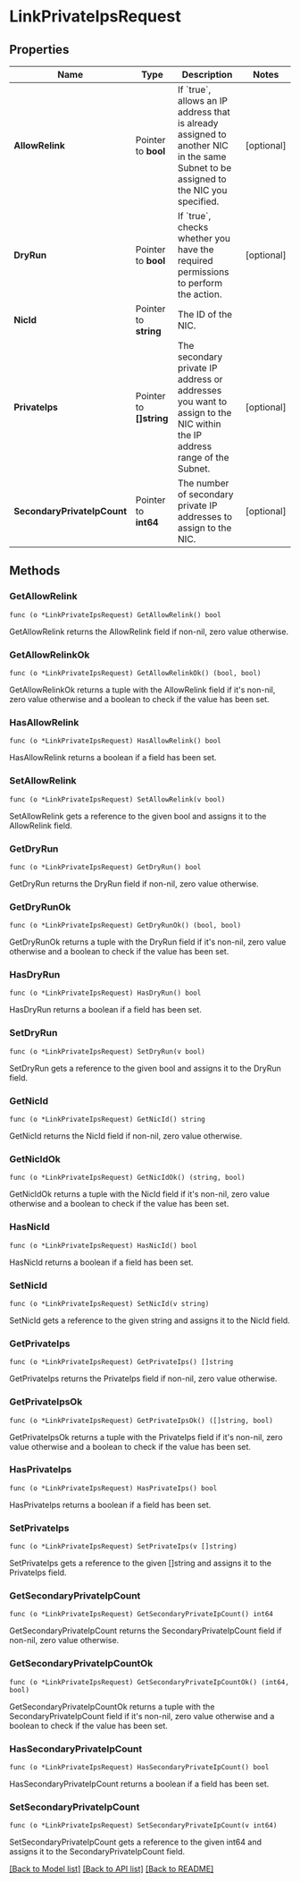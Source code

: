 # LinkPrivateIpsRequest

## Properties

Name | Type | Description | Notes
------------ | ------------- | ------------- | -------------
**AllowRelink** | Pointer to **bool** | If &#x60;true&#x60;, allows an IP address that is already assigned to another NIC in the same Subnet to be assigned to the NIC you specified. | [optional] 
**DryRun** | Pointer to **bool** | If &#x60;true&#x60;, checks whether you have the required permissions to perform the action. | [optional] 
**NicId** | Pointer to **string** | The ID of the NIC. | 
**PrivateIps** | Pointer to **[]string** | The secondary private IP address or addresses you want to assign to the NIC within the IP address range of the Subnet. | [optional] 
**SecondaryPrivateIpCount** | Pointer to **int64** | The number of secondary private IP addresses to assign to the NIC. | [optional] 

## Methods

### GetAllowRelink

`func (o *LinkPrivateIpsRequest) GetAllowRelink() bool`

GetAllowRelink returns the AllowRelink field if non-nil, zero value otherwise.

### GetAllowRelinkOk

`func (o *LinkPrivateIpsRequest) GetAllowRelinkOk() (bool, bool)`

GetAllowRelinkOk returns a tuple with the AllowRelink field if it's non-nil, zero value otherwise
and a boolean to check if the value has been set.

### HasAllowRelink

`func (o *LinkPrivateIpsRequest) HasAllowRelink() bool`

HasAllowRelink returns a boolean if a field has been set.

### SetAllowRelink

`func (o *LinkPrivateIpsRequest) SetAllowRelink(v bool)`

SetAllowRelink gets a reference to the given bool and assigns it to the AllowRelink field.

### GetDryRun

`func (o *LinkPrivateIpsRequest) GetDryRun() bool`

GetDryRun returns the DryRun field if non-nil, zero value otherwise.

### GetDryRunOk

`func (o *LinkPrivateIpsRequest) GetDryRunOk() (bool, bool)`

GetDryRunOk returns a tuple with the DryRun field if it's non-nil, zero value otherwise
and a boolean to check if the value has been set.

### HasDryRun

`func (o *LinkPrivateIpsRequest) HasDryRun() bool`

HasDryRun returns a boolean if a field has been set.

### SetDryRun

`func (o *LinkPrivateIpsRequest) SetDryRun(v bool)`

SetDryRun gets a reference to the given bool and assigns it to the DryRun field.

### GetNicId

`func (o *LinkPrivateIpsRequest) GetNicId() string`

GetNicId returns the NicId field if non-nil, zero value otherwise.

### GetNicIdOk

`func (o *LinkPrivateIpsRequest) GetNicIdOk() (string, bool)`

GetNicIdOk returns a tuple with the NicId field if it's non-nil, zero value otherwise
and a boolean to check if the value has been set.

### HasNicId

`func (o *LinkPrivateIpsRequest) HasNicId() bool`

HasNicId returns a boolean if a field has been set.

### SetNicId

`func (o *LinkPrivateIpsRequest) SetNicId(v string)`

SetNicId gets a reference to the given string and assigns it to the NicId field.

### GetPrivateIps

`func (o *LinkPrivateIpsRequest) GetPrivateIps() []string`

GetPrivateIps returns the PrivateIps field if non-nil, zero value otherwise.

### GetPrivateIpsOk

`func (o *LinkPrivateIpsRequest) GetPrivateIpsOk() ([]string, bool)`

GetPrivateIpsOk returns a tuple with the PrivateIps field if it's non-nil, zero value otherwise
and a boolean to check if the value has been set.

### HasPrivateIps

`func (o *LinkPrivateIpsRequest) HasPrivateIps() bool`

HasPrivateIps returns a boolean if a field has been set.

### SetPrivateIps

`func (o *LinkPrivateIpsRequest) SetPrivateIps(v []string)`

SetPrivateIps gets a reference to the given []string and assigns it to the PrivateIps field.

### GetSecondaryPrivateIpCount

`func (o *LinkPrivateIpsRequest) GetSecondaryPrivateIpCount() int64`

GetSecondaryPrivateIpCount returns the SecondaryPrivateIpCount field if non-nil, zero value otherwise.

### GetSecondaryPrivateIpCountOk

`func (o *LinkPrivateIpsRequest) GetSecondaryPrivateIpCountOk() (int64, bool)`

GetSecondaryPrivateIpCountOk returns a tuple with the SecondaryPrivateIpCount field if it's non-nil, zero value otherwise
and a boolean to check if the value has been set.

### HasSecondaryPrivateIpCount

`func (o *LinkPrivateIpsRequest) HasSecondaryPrivateIpCount() bool`

HasSecondaryPrivateIpCount returns a boolean if a field has been set.

### SetSecondaryPrivateIpCount

`func (o *LinkPrivateIpsRequest) SetSecondaryPrivateIpCount(v int64)`

SetSecondaryPrivateIpCount gets a reference to the given int64 and assigns it to the SecondaryPrivateIpCount field.


[[Back to Model list]](../README.md#documentation-for-models) [[Back to API list]](../README.md#documentation-for-api-endpoints) [[Back to README]](../README.md)


